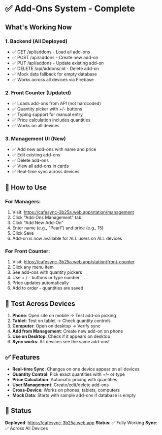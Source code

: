 # ✅ Add-Ons System - Complete

## What's Working Now

### 1. **Backend (All Deployed)**

- ✅ GET /api/addons - Load all add-ons
- ✅ POST /api/addons - Create new add-on
- ✅ PUT /api/addons - Update existing add-on
- ✅ DELETE /api/addons/:id - Delete add-on
- ✅ Mock data fallback for empty database
- ✅ Works across all devices via Firebase

### 2. **Front Counter (Updated)**

- ✅ Loads add-ons from API (not hardcoded)
- ✅ Quantity picker with +/- buttons
- ✅ Typing support for manual entry
- ✅ Price calculation includes quantities
- ✅ Works on all devices

### 3. **Management UI (New)**

- ✅ Add new add-ons with name and price
- ✅ Edit existing add-ons
- ✅ Delete add-ons
- ✅ View all add-ons in cards
- ✅ Real-time sync across devices

## 🎯 How to Use

### For Managers:

1. Visit: https://cafesync-3b25a.web.app/station/management
2. Click "Add-Ons Management" tab
3. Click "Add New Add-On"
4. Enter name (e.g., "Pearl") and price (e.g., 15)
5. Click Save
6. Add-on is now available for ALL users on ALL devices

### For Front Counter:

1. Visit: https://cafesync-3b25a.web.app/station/front-counter
2. Click any menu item
3. See add-ons with quantity pickers
4. Use + / - buttons or type number
5. Price updates automatically
6. Add to order - quantities are saved

## 📱 Test Across Devices

1. **Phone**: Open site on mobile → Test add-on picking
2. **Tablet**: Test on tablet → Check quantity controls
3. **Computer**: Open on desktop → Verify sync
4. **Add from Management**: Create new add-on on phone
5. **Use on Desktop**: Check if it appears on desktop
6. **Sync works**: All devices see the same add-ons!

## ✅ Features

- **Real-time Sync**: Changes on one device appear on all devices
- **Quantity Control**: Pick exact quantities with +/- or type
- **Price Calculation**: Automatic pricing with quantities
- **User Management**: Create/edit/delete add-ons
- **Cross-Device**: Works on phones, tablets, computers
- **Mock Data**: Starts with sample add-ons if database is empty

## 🚀 Status

**Deployed**: https://cafesync-3b25a.web.app
**Status**: ✅ Fully Working
**Sync**: ✅ Across All Devices
